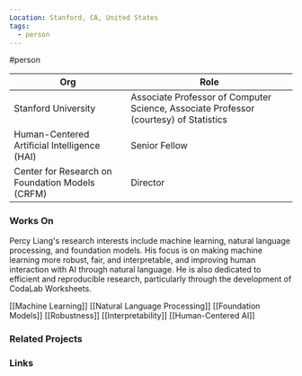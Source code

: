 ```yaml
---
Location: Stanford, CA, United States
tags:
  - person
---
```

#person

| Org                                    | Role                                                                                     |
| -------------------------------------- | ---------------------------------------------------------------------------------------- |
| Stanford University                    | Associate Professor of Computer Science, Associate Professor (courtesy) of Statistics    |
| Human-Centered Artificial Intelligence (HAI) | Senior Fellow                                                                          |
| Center for Research on Foundation Models (CRFM) | Director                                                                                |

### Works On

Percy Liang's research interests include machine learning, natural language processing, and foundation models. His focus is on making machine learning more robust, fair, and interpretable, and improving human interaction with AI through natural language. He is also dedicated to efficient and reproducible research, particularly through the development of CodaLab Worksheets.

[[Machine Learning]]
[[Natural Language Processing]]
[[Foundation Models]]
[[Robustness]]
[[Interpretability]]
[[Human-Centered AI]]

### Related Projects


### Links


